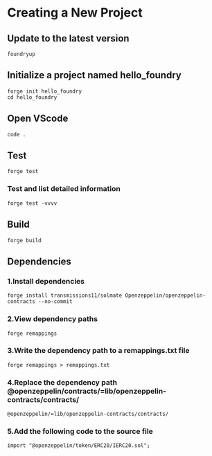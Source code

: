 # Creating a New Project
## Update to the latest version
```shell
foundryup
```
## Initialize a project named hello_foundry 
```shell
forge init hello_foundry
cd hello_foundry
```
## Open VScode
```shell
code .
```
## Test
```shell
forge test
```
### Test and list detailed information
```shell
forge test -vvvv
```
## Build
```shell
forge build
```
## Dependencies
### 1.Install dependencies
```shell
forge install transmissions11/solmate Openzeppelin/openzeppelin-contracts --no-commit
```
### 2.View dependency paths
```shell
forge remappings
```
### 3.Write the dependency path to a remappings.txt file
```shell
forge remappings > remappings.txt
```
### 4.Replace the dependency path @openzeppelin/contracts/=lib/openzeppelin-contracts/contracts/
```shell
@openzeppelin/=lib/openzeppelin-contracts/contracts/
```
### 5.Add the following code to the source file
```shell
import "@openzeppelin/token/ERC20/IERC20.sol";
```
